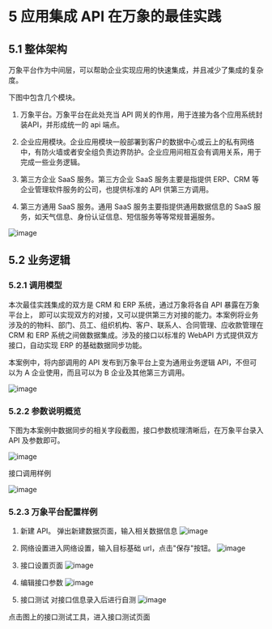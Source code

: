 # 5	应用集成 API 在万象的最佳实践

## 5.1 整体架构 
万象平台作为中间层，可以帮助企业实现应用的快速集成，并且减少了集成的复杂度。 

下图中包含几个模块。 

1. 万象平台。万象平台在此处充当 API 网关的作用，用于连接为各个应用系统封装API，并形成统一的 api 端点。

2. 企业应用模块。企业应用模块一般部署到客户的数据中心或云上的私有网络中，有防火墙或者安全组负责边界防护。企业应用间相互会有调用关系，用于完成一些业务逻辑。 

3. 第三方企业 SaaS 服务。第三方企业 SaaS 服务主要是指提供 ERP、CRM 等企业管理软件服务的公司，也提供标准的 API 供第三方调用。 

4. 第三方通用 SaaS 服务。通用 SaaS 服务主要指提供通用数据信息的 SaaS 服务，如天气信息、身份认证信息、短信服务等等常规普遍服务。 

![image](../../../image/JDCloud-WhitePaper/JDCloud-WhitePaper-Enterprise-Integration-Best-Practice-with-WanXiangAPI/Appliction-Integration-API-Best-Practices.png)

## 5.2 业务逻辑

### 5.2.1	调用模型

本次最佳实践集成的双方是 CRM 和 ERP 系统，通过万象将各自 API 暴露在万象平台上， 即可以实现双方的对接，又可以提供第三方对接的能力。本案例将业务涉及的的物料、部门、员工、组织机构、客户、联系人、合同管理、应收款管理在 CRM 和 ERP 系统之间做数据集成。涉及的接口以标准的 WebAPI 方式提供双方接口，自动实现 ERP 的基础数据同步功能。

本案例中，将内部调用的 API 发布到万象平台上变为通用业务逻辑 API，不但可以为 A 企业使用，而且可以为 B 企业及其他第三方调用。

![image](../../../image/JDCloud-WhitePaper/JDCloud-WhitePaper-Enterprise-Integration-Best-Practice-with-WanXiangAPI/Call-Model.png)


### 5.2.2	参数说明概览

下图为本案例中数据同步的相关字段截图，接口参数梳理清晰后，在万象平台录入 API 及参数即可。

![image](../../../image/JDCloud-WhitePaper/JDCloud-WhitePaper-Enterprise-Integration-Best-Practice-with-WanXiangAPI/Fields-Mapping.jpg)

接口调用样例

![image](../../../image/JDCloud-WhitePaper/JDCloud-WhitePaper-Enterprise-Integration-Best-Practice-with-WanXiangAPI/Interface-Call-Sample.jpg)


### 5.2.3	万象平台配置样例 

1. 新建 API。 
弹出新建数据页面，输入相关数据信息 
![image](../../../image/JDCloud-WhitePaper/JDCloud-WhitePaper-Enterprise-Integration-Best-Practice-with-WanXiangAPI/Create-API.jpg)

2. 网络设置进入网络设置，输入目标基础 url，点击"保存"按钮。
![image](../../../image/JDCloud-WhitePaper/JDCloud-WhitePaper-Enterprise-Integration-Best-Practice-with-WanXiangAPI/EnterURL-ClickSave.jpg)

3. 接口设置页面 
![image](../../../image/JDCloud-WhitePaper/JDCloud-WhitePaper-Enterprise-Integration-Best-Practice-with-WanXiangAPI/Interface-Setting-Page.jpg)

4. 编辑接口参数
![image](../../../image/JDCloud-WhitePaper/JDCloud-WhitePaper-Enterprise-Integration-Best-Practice-with-WanXiangAPI/Modify-Interface-Parameters.jpg)

5. 接口测试 
对接口信息录入后进行自测 
![image](../../../image/JDCloud-WhitePaper/JDCloud-WhitePaper-Enterprise-Integration-Best-Practice-with-WanXiangAPI/Interface-Testing.jpg)

点击图上的接口测试工具，进入接口测试页面



